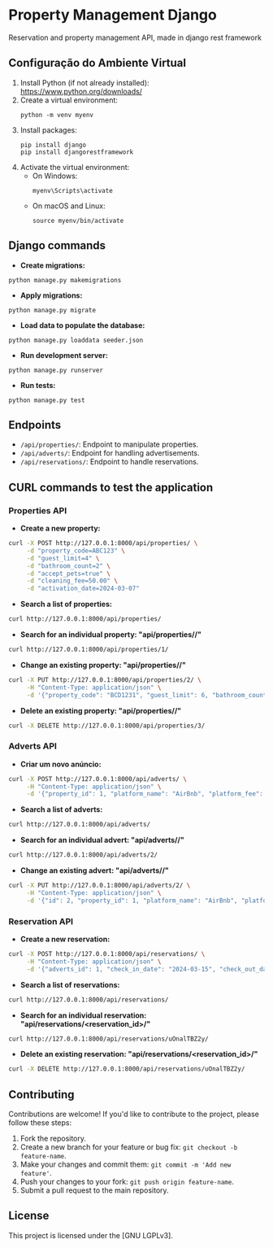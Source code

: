 # Property Management Django
Reservation and property management API, made in django rest framework

## Configuração do Ambiente Virtual

1. Install Python (if not already installed): https://www.python.org/downloads/
2. Create a virtual environment:
    ```
    python -m venv myenv
    ```
3. Install packages:
    ```
    pip install django
    pip install djangorestframework
    ```
4. Activate the virtual environment:
    - On Windows:
        ```
        myenv\Scripts\activate
        ```
    - On macOS and Linux:
        ```
        source myenv/bin/activate
        ```

## Django commands

- **Create migrations:**
```
python manage.py makemigrations
```
- **Apply migrations:**
```
python manage.py migrate
```
- **Load data to populate the database:**
```
python manage.py loaddata seeder.json
```

- **Run development server:**
```
python manage.py runserver
```

- **Run tests:**
```
python manage.py test
```

## Endpoints

- `/api/properties/`: Endpoint to manipulate properties.
- `/api/adverts/`: Endpoint for handling advertisements.
- `/api/reservations/`: Endpoint to handle reservations.


## CURL commands to test the application

### Properties API

- **Create a new property:**
```bash
curl -X POST http://127.0.0.1:8000/api/properties/ \
     -d "property_code=ABC123" \
     -d "guest_limit=4" \
     -d "bathroom_count=2" \
     -d "accept_pets=true" \
     -d "cleaning_fee=50.00" \
     -d "activation_date=2024-03-07" 
```
- **Search a list of properties:**
```bash
curl http://127.0.0.1:8000/api/properties/
```
- **Search for an individual property: "api/properties/<id>/"**
```bash
curl http://127.0.0.1:8000/api/properties/1/
```
- **Change an existing property: "api/properties/<id>/"**
```bash
curl -X PUT http://127.0.0.1:8000/api/properties/2/ \
     -H "Content-Type: application/json" \
     -d '{"property_code": "BCD1231", "guest_limit": 6, "bathroom_count": 3, "pets_allowed": true, "cleaning_fee": 85.00, "activation_date": "2024-03-10"}'
```
- **Delete an existing property:  "api/properties/<id>/"**
```bash
curl -X DELETE http://127.0.0.1:8000/api/properties/3/
```

### Adverts API 
- **Criar um novo anúncio:**
```bash
curl -X POST http://127.0.0.1:8000/api/adverts/ \
     -H "Content-Type: application/json" \
     -d '{"property_id": 1, "platform_name": "AirBnb", "platform_fee": 10.00}'
```
- **Search a list of adverts:**
```bash
curl http://127.0.0.1:8000/api/adverts/
```
- **Search for an individual advert: "api/adverts/<id>/"**
```bash
curl http://127.0.0.1:8000/api/adverts/2/
```
- **Change an existing advert: "api/adverts/<id>/"**
```bash
curl -X PUT http://127.0.0.1:8000/api/adverts/2/ \
     -H "Content-Type: application/json" \
     -d '{"id": 2, "property_id": 1, "platform_name": "AirBnb", "platform_fee": 35.00}'
```

### Reservation API
- **Create a new reservation:**
```bash
curl -X POST http://127.0.0.1:8000/api/reservations/ \
     -H "Content-Type: application/json" \
     -d '{"adverts_id": 1, "check_in_date": "2024-03-15", "check_out_date": "2024-03-20", "total_price": 200.00, "comment": "A wonderful stay!", "guest_count": 2}'
```
- **Search a list of reservations:**
```bash
curl http://127.0.0.1:8000/api/reservations/
```
- **Search for an individual reservation: "api/reservations/<reservation_id>/"**
```bash
curl http://127.0.0.1:8000/api/reservations/uOnalTBZ2y/
```
- **Delete an existing reservation: "api/reservations/<reservation_id>/"**
```bash
curl -X DELETE http://127.0.0.1:8000/api/reservations/uOnalTBZ2y/
```

## Contributing

Contributions are welcome! If you'd like to contribute to the project, please follow these steps:

1. Fork the repository.
2. Create a new branch for your feature or bug fix: `git checkout -b feature-name`.
3. Make your changes and commit them: `git commit -m 'Add new feature'`.
4. Push your changes to your fork: `git push origin feature-name`.
5. Submit a pull request to the main repository.

## License

This project is licensed under the [GNU LGPLv3].
